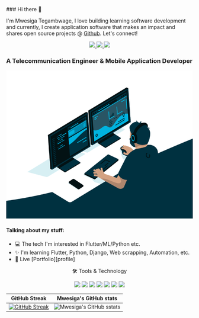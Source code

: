 <link rel="stylesheet" href="../css/social-circles.min.css">
### Hi there 👋
<p>I'm Mwesiga Tegambwage, I love building learning software development and currently, I create application software that makes an impact and shares open source projects @ <a href="https://github.com/arc1o1">Github</a>. <a align="center">Let's connect!</a></p>


<p align="center">
<a href="https://web.facebook.com/arc1o1/">
    <img src="https://img.shields.io/badge/Facebook-1877F2?style=for-the-badge&logo=facebook&logoColor=white" />
</a>
<a href="https://x.com/mwesiga1o1/">
    <img src="https://img.shields.io/badge/Twitter-1DA1F2?style=for-the-badge&logo=twitter&logoColor=white" />
</a>
<a href="https://arc1o1.github.io/">
    <img src="https://img.shields.io/badge/Portfolio-12100E?style=for-the-badge&logo=medium&logoColor=white" />
</a>
 </p>

### A Telecommunication Engineer & Mobile Application Developer

<img alt="GIF" src="coding.gif" width="100%" height="400" />

#### Talking about my stuff:
- 💻 The tech I'm interested in Flutter/ML/Python etc.
- ✨ I'm learning Flutter, Python, Django, Web scrapping, Automation, etc.
- 📄 Live [Portfolio][profile]

<div align="center">
<p align="center">🛠 Tools & Technology</p>

<img src="https://img.shields.io/badge/Flutter-02569B?style=for-the-badge&logo=flutter&logoColor=white" />
<img src="https://img.shields.io/badge/Dart-0175C2?style=for-the-badge&logo=dart&logoColor=white" />
<img src="https://img.shields.io/badge/firebase-ffca28?style=for-the-badge&logo=firebase&logoColor=black" />
<img src="https://img.shields.io/badge/Python-FFD43B?style=for-the-badge&logo=python&logoColor=darkgreen" />
<img src="https://img.shields.io/badge/Git-F05032?style=for-the-badge&logo=git&logoColor=white" />
<img src="https://img.shields.io/badge/-c++-black?style=for-the-badge&logo=c%2B%2B&logoColor=white" />
<img src="https://img.shields.io/badge/Java-white?style=for-the-badge&logo=Java&logoColor=black" /> 

</div>

GitHub Streak             |  Mwesiga's GitHub stats
:-------------------------:|:-------------------------:
 [![GitHub Streak](https://github-readme-streak-stats.herokuapp.com?user=arc1o1&theme=dracula&hide_border=true)](https://git.io/streak-stats) | ![Mwesiga's GitHub sstats](https://github-readme-stats.vercel.app/api?username=arc1o1&count_private=true&theme=radical)
